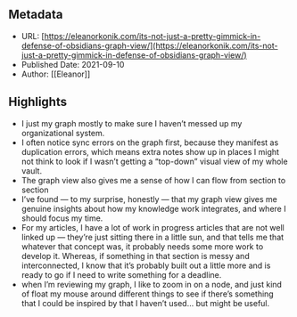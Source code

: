 ## Metadata
* URL: [https://eleanorkonik.com/its-not-just-a-pretty-gimmick-in-defense-of-obsidians-graph-view/](https://eleanorkonik.com/its-not-just-a-pretty-gimmick-in-defense-of-obsidians-graph-view/)
* Published Date: 2021-09-10
* Author: [[Eleanor]]

## Highlights
* I just my graph mostly to make sure I haven’t messed up my organizational system.
* I often notice sync errors on the graph first, because they manifest as duplication errors, which means extra notes show up in places I might not think to look if I wasn’t getting a “top-down” visual view of my whole vault.
* The graph view also gives me a sense of how I can flow from section to section
* I’ve found — to my surprise, honestly — that my graph view gives me genuine insights about how my knowledge work integrates, and where I should focus my time.
* For my articles, I have a lot of work in progress articles that are not well linked up — they’re just sitting there in a little sun, and that tells me that whatever that concept was, it probably needs some more work to develop it. Whereas, if something in that section is messy and interconnected, I know that it’s probably built out a little more and is ready to go if I need to write something for a deadline.
* when I’m reviewing my graph, I like to zoom in on a node, and just kind of float my mouse around different things to see if there’s something that I could be inspired by that I haven’t used… but might be useful.